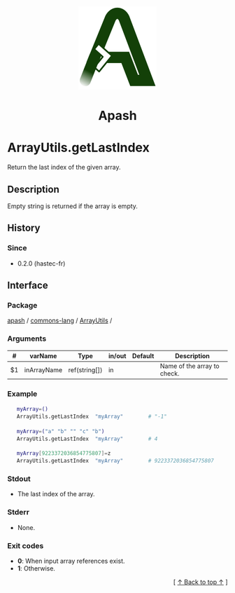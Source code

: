 
<div align='center' id='apash-top'>
  <a href='https://github.com/hastec-fr/apash'>
    <img alt='apash-logo' src='../../../../../../assets/apash-logo.svg'/>
  </a>

  # Apash
</div>


# ArrayUtils.getLastIndex
Return the last index of the given array.
## Description
   Empty string is returned if the array is empty.

## History
### Since
  * 0.2.0 (hastec-fr)

## Interface
### Package
<!-- apash.packageBegin -->
[apash](../../../apash.md) / [commons-lang](../../commons-lang.md) / [ArrayUtils](../ArrayUtils.md) / 
<!-- apash.packageEnd -->

### Arguments
 | #      | varName        | Type          | in/out   | Default    | Description                          |
 |--------|----------------|---------------|----------|------------|--------------------------------------|
 | $1     | inArrayName    | ref(string[]) | in       |            | Name of the array to check.          |

### Example
 ```bash
    myArray=()
    ArrayUtils.getLastIndex  "myArray"        # "-1"

    myArray=("a" "b" "" "c" "b")
    ArrayUtils.getLastIndex  "myArray"        # 4

    myArray[9223372036854775807]=z
    ArrayUtils.getLastIndex  "myArray"        # 9223372036854775807
  ```

### Stdout
  * The last index of the array.
### Stderr
  * None.

### Exit codes
  * **0**: When input array references exist.
  * **1**: Otherwise.

  <div align='right'>[ <a href='#apash-top'>↑ Back to top ↑</a> ]</div>

